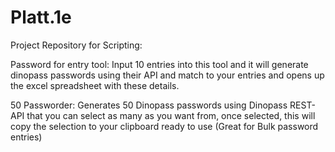 # Platt.1e

Project Repository for Scripting:

Password for entry tool:
Input 10 entries into this tool and it will generate dinopass passwords using their API and match to your entries and opens up the excel spreadsheet with these details.

50 Passworder:
Generates 50 Dinopass passwords using Dinopass REST-API that you can select as many as you want from, once selected, this will copy the selection to your clipboard ready to use (Great for Bulk password entries)
